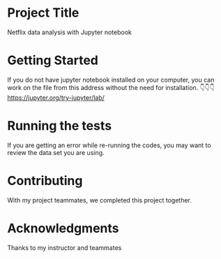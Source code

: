# Project Title
Netflix data analysis with Jupyter notebook
# Getting Started
If you do not have jupyter notebook installed on your computer, you can work on the file from this address without the need for installation. 
👇👇👇
https://jupyter.org/try-jupyter/lab/
# Running the tests
If you are getting an error while re-running the codes, you may want to review the data set you are using.
# Contributing
With my project teammates, we completed this project together.
# Acknowledgments
Thanks to my instructor and teammates
